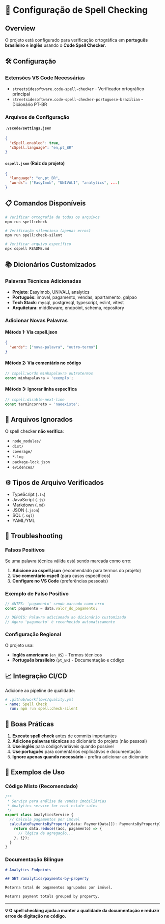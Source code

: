 # 📝 Configuração de Spell Checking

## Overview

O projeto está configurado para verificação ortográfica em **português brasileiro** e **inglês** usando o **Code Spell Checker**.

## 🛠️ Configuração

### Extensões VS Code Necessárias

- `streetsidesoftware.code-spell-checker` - Verificador ortográfico principal
- `streetsidesoftware.code-spell-checker-portuguese-brazilian` - Dicionário PT-BR

### Arquivos de Configuração

#### `.vscode/settings.json`

```json
{
  "cSpell.enabled": true,
  "cSpell.language": "en,pt_BR"
}
```

#### `cspell.json` (Raiz do projeto)

```json
{
  "language": "en,pt_BR",
  "words": ["EasyImob", "UNIVALI", "analytics", ...]
}
```

## 📋 Comandos Disponíveis

```bash
# Verificar ortografia de todos os arquivos
npm run spell:check

# Verificação silenciosa (apenas erros)
npm run spell:check-silent

# Verificar arquivo específico
npx cspell README.md
```

## 📚 Dicionários Customizados

### Palavras Técnicas Adicionadas

- **Projeto**: EasyImob, UNIVALI, analytics
- **Português**: imovel, pagamento, vendas, apartamento, galpao
- **Tech Stack**: mysql, postgresql, typescript, eslint, vitest
- **Arquitetura**: middleware, endpoint, schema, repository

### Adicionar Novas Palavras

#### Método 1: Via cspell.json

```json
{
  "words": ["nova-palavra", "outro-termo"]
}
```

#### Método 2: Via comentário no código

```typescript
// cspell:words minhapalavra outrotermos
const minhapalavra = 'exemplo';
```

#### Método 3: Ignorar linha específica

```typescript
// cspell:disable-next-line
const termIncorreto = 'naoexiste';
```

## 🚫 Arquivos Ignorados

O spell checker **não verifica**:

- `node_modules/`
- `dist/`
- `coverage/`
- `*.log`
- `package-lock.json`
- `evidences/`

## ⚙️ Tipos de Arquivo Verificados

- TypeScript (`.ts`)
- JavaScript (`.js`)
- Markdown (`.md`)
- JSON (`.json`)
- SQL (`.sql`)
- YAML/YML

## 🔧 Troubleshooting

### Falsos Positivos

Se uma palavra técnica válida está sendo marcada como erro:

1. **Adicione ao cspell.json** (recomendado para termos do projeto)
2. **Use comentário cspell** (para casos específicos)
3. **Configure no VS Code** (preferências pessoais)

### Exemplo de Falso Positivo

```typescript
// ANTES: 'pagamento' sendo marcado como erro
const pagamento = data.valor_do_pagamento;

// DEPOIS: Palavra adicionada ao dicionário customizado
// Agora 'pagamento' é reconhecido automaticamente
```

### Configuração Regional

O projeto usa:

- **Inglês americano** (`en_US`) - Termos técnicos
- **Português brasileiro** (`pt_BR`) - Documentação e código

## 📈 Integração CI/CD

Adicione ao pipeline de qualidade:

```yaml
# .github/workflows/quality.yml
- name: Spell Check
  run: npm run spell:check-silent
```

## 🎯 Boas Práticas

1. **Execute spell check** antes de commits importantes
2. **Adicione palavras técnicas** ao dicionário do projeto (não pessoal)
3. **Use inglês** para código/variáveis quando possível
4. **Use português** para comentários explicativos e documentação
5. **Ignore apenas quando necessário** - prefira adicionar ao dicionário

## 📝 Exemplos de Uso

### Código Misto (Recomendado)

```typescript
/**
 * Serviço para análise de vendas imobiliárias
 * Analytics service for real estate sales
 */
export class AnalyticsService {
  // Calcula pagamentos por imóvel
  calculatePaymentsByProperty(data: PaymentData[]): PaymentsByPropertyItem[] {
    return data.reduce((acc, pagamento) => {
      // lógica de agregação...
    }, {});
  }
}
```

### Documentação Bilíngue

```markdown
# Analytics Endpoints

## GET /analytics/payments-by-property

Retorna total de pagamentos agrupados por imóvel.

Returns payment totals grouped by property.
```

---

**💡 O spell checking ajuda a manter a qualidade da documentação e reduzir erros de digitação no código.**
